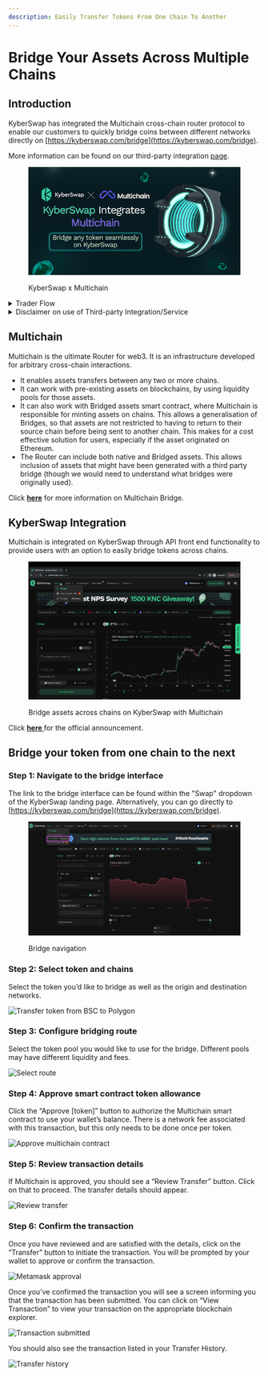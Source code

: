 ```yaml
---
description: Easily Transfer Tokens From One Chain To Another
---
```


# Bridge Your Assets Across Multiple Chains

## Introduction

KyberSwap has integrated the Multichain cross-chain router protocol to enable our customers to quickly bridge coins between different networks directly on [https://kyberswap.com/bridge](https://kyberswap.com/bridge).

More information can be found on our third-party integration [page](../../../reference/third-party-integrations.md).

<figure><img src="../../../.gitbook/assets/Kyber Multichain.png" alt=""><figcaption><p>KyberSwap x Multichain</p></figcaption></figure>

<details>

<summary>Trader Flow</summary>

1. [Connect Your Wallet ](connect-your-wallet.md)
2. [Switching Networks ](selecting-preferred-network.md)
3. Get Tokens
   * [Get Crypto With Fiat](get-crypto-with-fiat.md)&#x20;
   * **Bridge Your Assets Across Multiple Chains** **<-**
4. Swap Tokens
   * [Instantly Swap At Superior Rates ](instantly-swap-at-the-best-rates.md)
   * [Swap At Your Preferred Rates ](trade-at-your-preferred-rates.md)
   * [Swap Between Different Tokens Across Chains](swap-between-different-tokens-across-chains.md)

</details>

<details>

<summary>Disclaimer on use of Third-party Integration/Service</summary>

For ease of communication, KyberSwap is referred to as "we" in this disclaimer. Any natural persons or other entities who engages in any activities on KyberSwap shall be considered as the user of KyberSwap, and is referred to as "you" in the disclaimer. We hereby remind you of the risks involved in using third-party services (referred to herein as “third-party services”).

1. Your use of any third-party services on KyberSwap is your personal decision and we have no control over it.
2. We are not responsible for the audit of any third-party services, nor do we make any commitments or guarantees on the validity, accuracy, correctness, reliability, quality, stability, completeness and/or timeliness of the technology and information involved in such third-party services and their associated services.
3. You are solely responsible for all outcomes arising from your choice to use the third-party services and their associated services.
4. You shall make your own judgement and evaluation as to whether any third-party services and its associated services comply with the applicable laws, regulations and relevant policy requirements of your jurisdiction. We do not provide any recommendation and opinions on this subject apart from recommending you to strictly abide by the laws and regulations of your jurisdiction.
5. Outcomes and occurrences which arise out of your use of any third-party services, including but not limited to legal issues, contract liability issues, and economic loss issues, shall be resolved between you and the relevant third-party services. We are not responsible for the resolution of any outcomes or disputes arising from your choice to use the third-party services.
6. We will not share any information with any third-party services unless under your consent. Once we receive your consent, you shall be solely responsible for all legal liabilities and disputes resulting from any third-party services access to your personal information and such labilities and disputes shall be resolved between you and the relevant third-party services.

**Our provision of access to third-party services on KyberSwap does not amount to any kind of recommendation, endorsement, or advice to use any third-party services or its associated services.**

</details>

## Multichain

Multichain is the ultimate Router for web3. It is an infrastructure developed for arbitrary cross-chain interactions.

* It enables assets transfers between any two or more chains.
* It can work with pre-existing assets on blockchains, by using liquidity pools for those assets.
* It can also work with Bridged assets smart contract, where Multichain is responsible for minting assets on chains. This allows a generalisation of Bridges, so that assets are not restricted to having to return to their source chain before being sent to another chain. This makes for a cost effective solution for users, especially if the asset originated on Ethereum.
* The Router can include both native and Bridged assets. This allows inclusion of assets that might have been generated with a third party bridge (though we would need to understand what bridges were originally used).

Click [**here**](https://docs.multichain.org/getting-started/introduction) for more information on Multichain Bridge.

## KyberSwap Integration

Multichain is integrated on KyberSwap through API front end functionality to provide users with an option to easily bridge tokens across chains.

<figure><img src="../../../.gitbook/assets/image (40).png" alt=""><figcaption><p>Bridge assets across chains on KyberSwap with Multichain</p></figcaption></figure>

Click [**here**](https://docs.multichain.org/getting-started/introduction)[ ](https://blog.kyber.network/kyberswap-launches-multichain-integration-39e12c42fb73)for the official announcement.

## Bridge your token from one chain to the next

### **Step 1**: Navigate to the bridge interface

The link to the bridge interface can be found within the "Swap" dropdown of the KyberSwap landing page. Alternatively, you can go directly to [https://kyberswap.com/bridge](https://kyberswap.com/bridge).

<figure><img src="../../../.gitbook/assets/image (16) (1) (1).png" alt=""><figcaption><p>Bridge navigation</p></figcaption></figure>

### **Step 2**: Select token and chains

Select the token you’d like to bridge as well as the origin and destination networks.

![Transfer token from BSC to Polygon](https://support.kyberswap.com/hc/article\_attachments/14001341138969)

### **Step 3**: Configure bridging route

Select the token pool you would like to use for the bridge. Different pools may have different liquidity and fees.

![Select route](https://support.kyberswap.com/hc/article\_attachments/14001360263577)

### **Step 4**: Approve smart contract token allowance

Click the “Approve \[token]” button to authorize the Multichain smart contract to use your wallet’s balance. There is a network fee associated with this transaction, but this only needs to be done once per token.

![Approve multichain contract](https://support.kyberswap.com/hc/article\_attachments/14001341345049)

### **Step 5**: Review transaction details

If Multichain is approved, you should see a “Review Transfer” button. Click on that to proceed. The transfer details should appear.

![Review transfer](https://support.kyberswap.com/hc/article\_attachments/14001360470041)

### **Step 6**: Confirm the transaction

Once you have reviewed and are satisfied with the details, click on the “Transfer” button to initiate the transaction. You will be prompted by your wallet to approve or confirm the transaction.

![Metamask approval](https://support.kyberswap.com/hc/article\_attachments/14001360628633)

Once you’ve confirmed the transaction you will see a screen informing you that the transaction has been submitted. You can click on “View Transaction” to view your transaction on the appropriate blockchain explorer.

![Transaction submitted](https://support.kyberswap.com/hc/article\_attachments/14001360648473)

You should also see the transaction listed in your Transfer History.

![Transfer history](https://support.kyberswap.com/hc/article\_attachments/14001485321241)
